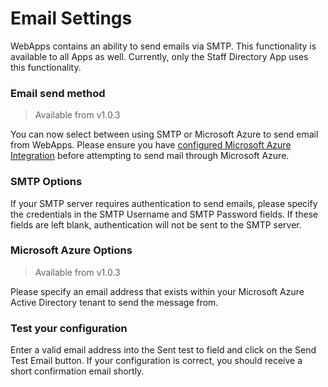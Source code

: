 # Email Settings

WebApps contains an ability to send emails via SMTP. This functionality is available to all Apps as well. Currently, only the Staff Directory App uses this functionality.

### Email send method

> Available from v1.0.3

You can now select between using SMTP or Microsoft Azure to send email from WebApps. Please ensure you have [configured Microsoft Azure Integration](microsoft-azure-integration/setup.md) before attempting to send mail through Microsoft Azure.

### SMTP Options

If your SMTP server requires authentication to send emails, please specify the credentials in the SMTP Username and SMTP Password fields. If these fields are left blank, authentication will not be sent to the SMTP server.

### Microsoft Azure Options

> Available from v1.0.3

Please specify an email address that exists within your Microsoft Azure Active Directory tenant to send the message from.

### Test your configuration

Enter a valid email address into the Sent test to field and click on the Send Test Email button. If your configuration is correct, you should receive a short confirmation email shortly.
